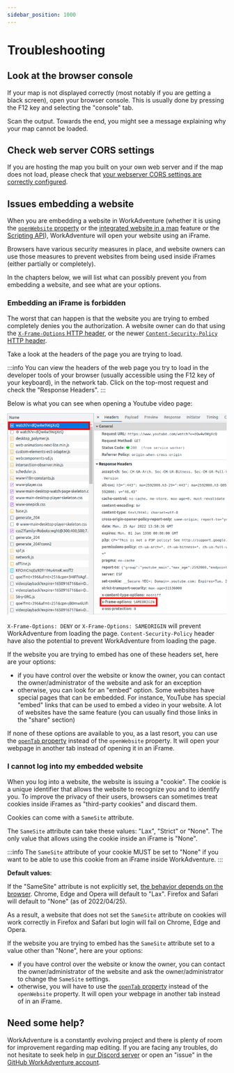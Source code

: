 ```yaml
---
sidebar_position: 1000
---
```

# Troubleshooting

## Look at the browser console

If your map is not displayed correctly (most notably if you are getting a black screen), open your browser console.
This is usually done by pressing the F12 key and selecting the "console" tab.

Scan the output. Towards the end, you might see a message explaining why your map cannot be loaded.

## Check web server CORS settings

If you are hosting the map you built on your own web server and if the map does not load, please check that
[your webserver CORS settings are correctly configured](publish/hosting.md).

## Issues embedding a website

When you are embedding a website in WorkAdventure (whether it is using the [`openWebsite` property](opening-a-website.md) or
the [integrated website in a map](website-in-map.md) feature or the [Scripting API](/developer/map-scripting/)), WorkAdventure
will open your website using an iFrame.

Browsers have various security measures in place, and website owners can use those measures to prevent websites from
being used inside iFrames (either partially or completely).

In the chapters below, we will list what can possibly prevent you from embedding a website, and see what are your options.

### Embedding an iFrame is forbidden

The worst that can happen is that the website you are trying to embed completely denies you the authorization.
A website owner can do that using the [`X-Frame-Options` HTTP header](https://developer.mozilla.org/en-US/docs/Web/HTTP/Headers/X-Frame-Options),
or the newer [`Content-Security-Policy` HTTP header](https://developer.mozilla.org/en-US/docs/Web/HTTP/Headers/Content-Security-Policy).

Take a look at the headers of the page you are trying to load.

:::info
You can view the headers of the web page you try to load in the developer tools of your browser (usually accessible using the F12 key
of your keyboard), in the network tab. Click on the top-most request and check the "Response Headers".
:::

Below is what you can see when opening a Youtube video page:

![](../images/x-frame-options.png)

`X-Frame-Options: DENY` or `X-Frame-Options: SAMEORIGIN` will prevent WorkAdventure from loading the page.
`Content-Security-Policy` header have also the potential to prevent WorkAdventure from loading the page.

If the website you are trying to embed has one of these headers set, here are your options:

- if you have control over the website or know the owner, you can contact the owner/administrator of the website and ask for an exception
- otherwise, you can look for an "embed" option. Some websites have special pages that can be embedded. For instance,
  YouTube has special "embed" links that can be used to embed a video in your website. A lot of websites have the same feature (you
  can usually find those links in the "share" section)

If none of these options are available to you, as a last resort, you can use the [`openTab` property](opening-a-website.md) instead of the `openWebsite` property.
It will open your webpage in another tab instead of opening it in an iFrame.

### I cannot log into my embedded website

When you log into a website, the website is issuing a "cookie". The cookie is a unique identifier that allows the website
to recognize you and to identify you. To improve the privacy of their users, browsers can sometimes treat cookies
inside iFrames as "third-party cookies" and discard them.

Cookies can come with a `SameSite` attribute.

The `SameSite` attribute can take these values: "Lax", "Strict" or "None". The only value that allows using the
cookie inside an iFrame is "None".

:::info
The `SameSite` attribute of your cookie MUST be set to "None" if you want to be able to use this cookie from an iFrame inside WorkAdventure.
:::

**Default values**:

If the "SameSite" attribute is not explicitly set, [the behavior depends on the browser](https://developer.mozilla.org/en-US/docs/Web/HTTP/Headers/Set-Cookie/SameSite#browser_compatibility).
Chrome, Edge and Opera will default to "Lax".
Firefox and Safari will default to "None" (as of 2022/04/25).

As a result, a website that does not set the `SameSite` attribute on cookies will work correctly in Firefox and Safari but
login will fail on Chrome, Edge and Opera.

If the website you are trying to embed has the `SameSite` attribute set to a value other than "None", here are your options:

- if you have control over the website or know the owner, you can contact the owner/administrator of the website and ask
  the owner/administrator to change the `SameSite` settings.
- otherwise, you will have to use the [`openTab` property](opening-a-website.md) instead of the `openWebsite` property.
  It will open your webpage in another tab instead of in an iFrame.

## Need some help?

WorkAdventure is a constantly evolving project and there is plenty of room for improvement regarding map editing.
If you are facing any troubles, do not hesitate to seek help in [our Discord server](https://discord.gg/G6Xh9ZM9aR) or open an "issue" in the [GitHub WorkAdventure account](https://github.com/thecodingmachine/workadventure/issues).
